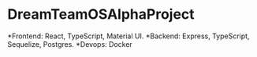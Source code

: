 # DreamTeamOSAlphaProject
*Frontend: React, TypeScript, Material UI. 
*Backend: Express, TypeScript, Sequelize, Postgres. 
*Devops: Docker
